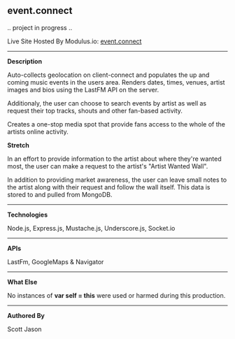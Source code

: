 ## **event.connect** 

.. project in progress ..

Live Site Hosted By Modulus.io: [event.connect](http://eventconnect-22267.onmodulus.net/)

-----------------------------------------------------------------------

**Description**

Auto-collects geolocation on client-connect and populates the up and coming music events in the users area. Renders dates, times, venues, artist images and bios using the LastFM API on the server.

Additionaly, the user can choose to search events by artist as well as request their top tracks, shouts and other fan-based activity. 

Creates a one-stop media spot that provide fans access to the whole of the artists online activity.

**Stretch**

In an effort to provide information to the artist about where they're wanted most, the user can make a request to the artist's "Artist Wanted Wall". 

In addition to providing market awareness, the user can leave small notes to the artist along with their request and follow the wall itself. This data is stored to and pulled from MongoDB.

-----------------------------------------------------------------------

**Technologies**

Node.js, Express.js, Mustache.js, Underscore.js, Socket.io

-----------------------------------------------------------------------

**APIs**

LastFm, GoogleMaps & Navigator

-----------------------------------------------------------------------

**What Else**

No instances of **var self = this** were used or harmed during this production. 

-----------------------------------------------------------------------

**Authored By**

Scott Jason
